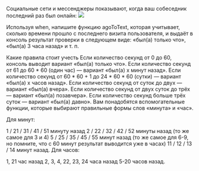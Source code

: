 Социальные сети и мессенджеры показывают, когда ваш собеседник последний раз был онлайн:
![](https://github.com/netology-code/kt-homeworks/raw/KT-53/03_control/pic/tg-contacts.png)

Используя when, напишите функцию agoToText, которая учитывает, сколько времени прошло с последнего визита пользователя, и выдаёт в консоль результат проверки в следующем виде: «был(а) только что», «был(а) 3 часа назад» и т. п.

Какие правила стоит учесть
Если количество секунд от 0 до 60, консоль выводит вариант «был(а) только что».
Если количество секунд от 61 до 60 * 60 (один час) — вариант «был(а) x минут назад».
Если количество секунд от 60 * 60 + 1 до 24 * 60 * 60 (сутки) — вариант «был(а) x часов назад».
Если количество секунд от суток до двух — вариант «был(а) вчера».
Если количество секунд от двух суток до трёх — вариант «был(а) позавчера».
Если количество секунд больше трёх суток — вариант «был(а) давно».
Вам понадобятся вспомогательные функции, которые выбирают правильные формы слов «минута» и «час».

Для минут:

1 / 21 / 31 / 41 / 51 минуту назад
2 / 22 / 32 / 42 / 52 минуты назад (то же самое для 3 и 4)
5 / 25 / 35 / 45 / 55 минут назад (то же самое для 6-9, но помните, что с 60 минут результат выводится уже в часах)
11 / 12 / 13 / 14 минут назад.
Для часов:

1, 21 час назад
2, 3, 4, 22, 23, 24 часа назад
5-20 часов назад.